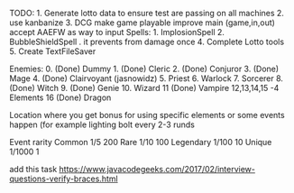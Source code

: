 TODO:
    1. Generate lotto data to ensure test are passing on all machines
    2. use kanbanize
    3. DCG
        make game playable
        improve main (game,in,out)
        accept AAEFW as way to input
        Spells:
            1. ImplosionSpell
            2. BubbleShieldSpell . it prevents from damage once 
    4. Complete Lotto tools  
    5. Create TextFileSaver       

Enemies:
    0. (Done)   Dummy
    1. (Done)   Cleric
    2. (Done)   Conjuror
    3. (Done)   Mage
    4. (Done)   Clairvoyant (jasnowidz)
    5. Priest
    6. Warlock
    7. Sorcerer
    8. (Done) Witch
    9. (Done) Genie
    10. Wizard
    11 (Done) Vampire
    12,13,14,15 -4 Elements
    16 (Done) Dragon


Location
where you get bonus for using specific elements
or some events happen (for example lighting bolt every 2-3 runds


Event rarity
Common 1/5      200
Rare 1/10       100
Legendary 1/100  10
Unique 1/1000     1


add this task
https://www.javacodegeeks.com/2017/02/interview-questions-verify-braces.html